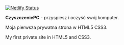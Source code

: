 [![Netlify Status](https://api.netlify.com/api/v1/badges/8b18b1f4-82f9-42d4-aab6-64f42c92a425/deploy-status)](https://app.netlify.com/sites/czyszczeniepc/deploys)

**CzyszczeniePC** - przyspiesz i oczyść swój komputer.

Moja pierwsza prywatna strona w HTML5 CSS3.

My first private site in HTML5 and CSS3.
